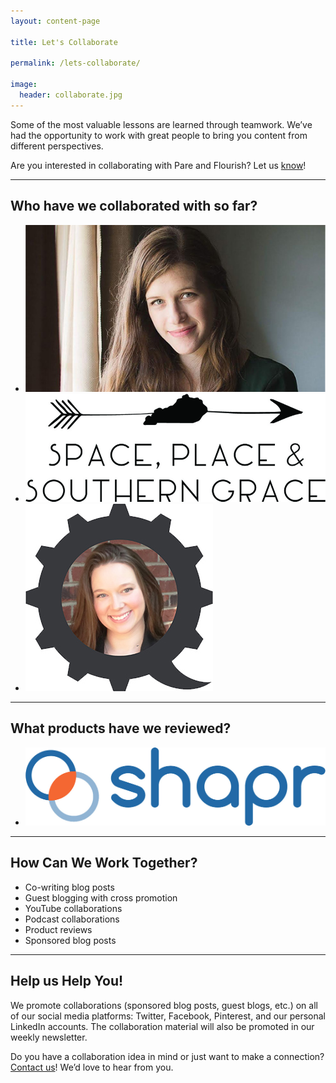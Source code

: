 ```yaml
---
layout: content-page

title: Let's Collaborate

permalink: /lets-collaborate/

image:
  header: collaborate.jpg
---
```


Some of the most valuable lessons are learned through teamwork. We’ve had the opportunity to work with great people to bring you content from different perspectives.

Are you interested in collaborating with Pare and Flourish? Let us [know](mailto:{{site.email}})!

<hr class="secondary">

## Who have we collaborated with so far?

<ul class="collaborateList">
	<li>
		<a href="/blog/interview-tips-from-an-introvert/">
			<img class="img-responsive img-fluid" src="/assets/images/other/collaborate/saxon.jpg" alt="Saxon" title="Saxon">
		</a>
	</li>
	<li>
		<a href="/blog/your-questions-about-workplace-holidays-answered/">
			<img class="img-responsive img-fluid" src="/assets/images/other/collaborate/spacePlaceAndSouthernGrace.jpg" alt="Space, Place, & Southern Grace" title="Space, Place, & Southern Grace">
		</a>
	</li>
	<li>
		<a href="/blog/stop-consuming-learn-by-doing/">
			<img class="img-responsive img-fluid" src="/assets/images/other/collaborate/ashNorton.jpg" alt="Ash Norton" title="Ash Norton">
		</a>
	</li>
</ul>

<hr class="secondary">

## What products have we reviewed?

<ul class="collaborateList">
	<li>
		<a href="/blog/why-you-should-be-using-the-shapr-networking-app/">
			<img class="img-responsive img-fluid" src="/assets/images/other/collaborate/shapr.jpg" alt="shapr" title="shapr">
		</a>
	</li>
</ul>

<hr class="secondary">

## How Can We Work Together?

- Co-writing blog posts
- Guest blogging with cross promotion
- YouTube collaborations
- Podcast collaborations
- Product reviews 
- Sponsored blog posts

<hr class="secondary">

## Help us Help You!

We promote collaborations (sponsored blog posts, guest blogs, etc.) on all of our social media platforms: Twitter, Facebook, Pinterest, and our personal LinkedIn accounts. The collaboration material will also be promoted in our weekly newsletter. 

Do you have a collaboration idea in mind or just want to make a connection? [Contact us](mailto:{{site.email}})! We’d love to hear from you. 